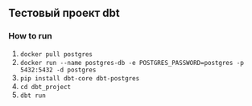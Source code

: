 ## Тестовый проект dbt

### How to run
1. `docker pull postgres`
2. `docker run --name postgres-db -e POSTGRES_PASSWORD=postgres -p 5432:5432 -d postgres`
3. `pip install dbt-core dbt-postgres`
4. `cd dbt_project`
5. `dbt run`